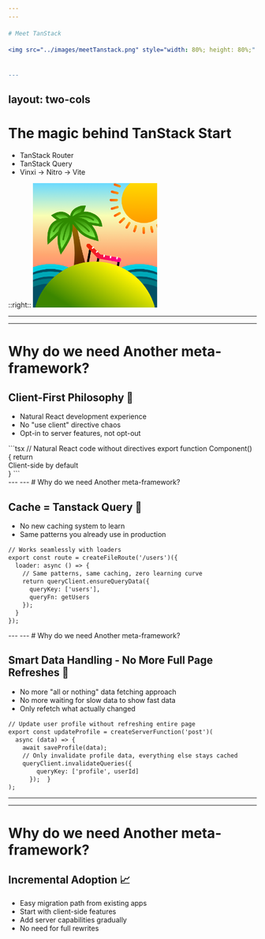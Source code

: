 ```yaml
---
---

# Meet TanStack

<img src="../images/meetTanstack.png" style="width: 80%; height: 80%;" class="m-auto" />


---
```

layout: two-cols
---
# The magic behind TanStack Start

<ul class="flex flex-col gap-5">
	<li v-click class="text-5xl">TanStack Router</li>
	<li v-click class="text-3xl">TanStack Query</li>
	<li v-click class="text-sm">Vinxi -> Nitro -> Vite</li>
</ul>

::right::
<img src="../images/tanstack.png" style="width: 50%; height: 50%;" class="m-auto self-center mt-30" />



---
---
# Why do we need Another meta-framework?

## Client-First Philosophy 🎯


<ul class="mb-10">
	<li>Natural React development experience</li>
	<li>No "use client" directive chaos</li>
	<li>Opt-in to server features, not opt-out</li>
</ul>


<div v-click>
```tsx 
// Natural React code without directives
export function Component() {
  return <div>Client-side by default</div>
}
```
</div>
---
---
# Why do we need Another meta-framework?

## Cache = Tanstack Query 🔄


<ul class="mb-10">
	<li>No new caching system to learn</li>
	<li>Same patterns you already use in production</li>
</ul>

<div v-click>

```tsx
// Works seamlessly with loaders
export const route = createFileRoute('/users')({
  loader: async () => {
    // Same patterns, same caching, zero learning curve
    return queryClient.ensureQueryData({
      queryKey: ['users'],
      queryFn: getUsers
    });
  }
});

```
</div>
---
---
# Why do we need Another meta-framework?

## Smart Data Handling - No More Full Page Refreshes 🚀


<ul class="mb-10">
  <li>No more "all or nothing" data fetching approach</li>
  <li>No more waiting for slow data to show fast data</li>
  <li>Only refetch what actually changed</li>
</ul>

<div v-click>

```tsx
// Update user profile without refreshing entire page
export const updateProfile = createServerFunction('post')(
  async (data) => {
    await saveProfile(data);
    // Only invalidate profile data, everything else stays cached
    queryClient.invalidateQueries({ 
        queryKey: ['profile', userId] 
      });  }
);
```
</div>

---
---
# Why do we need Another meta-framework?

## Incremental Adoption 📈


<ul class="mb-10">
  <li>Easy migration path from existing apps</li>
  <li>Start with client-side features</li>
  <li>Add server capabilities gradually</li>
  <li>No need for full rewrites</li>
</ul>


